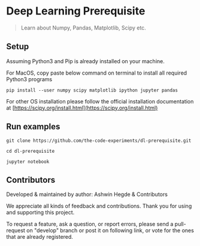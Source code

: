 # Deep Learning Prerequisite

> Learn about Numpy, Pandas, Matplotlib, Scipy etc.

## Setup

Assuming Python3 and Pip is already installed on your machine.

For MacOS, copy paste below command on terminal to install all required Python3 programs
```
pip install --user numpy scipy matplotlib ipython jupyter pandas
```

For other OS installation please follow the official installation documentation at [https://scipy.org/install.html](https://scipy.org/install.html)

## Run examples

```
git clone https://github.com/the-code-experiments/dl-prerequisite.git

cd dl-prerequisite

jupyter notebook
```

## Contributors

Developed & maintained by author: Ashwin Hegde & Contributors

We appreciate all kinds of feedback and contributions. Thank you for using and supporting this project.

To request a feature, ask a question, or report errors, please send a pull-request on "develop" branch or post it on following link, or vote for the ones that are already registered.
